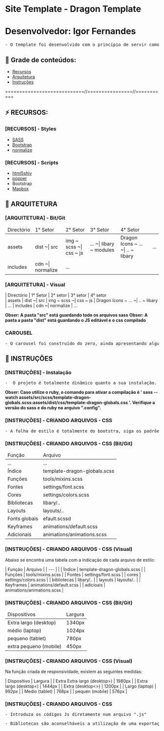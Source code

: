 # Site Template - Dragon Template
# Desenvolvedor: Igor Fernandes

<pre>
- O template foi desenvolvido com o princípio de servir como tecnica de reforço para o apredendizado, além de servir como portfólio.
</pre>


## 🔗 Grade de conteúdos:

- [Recursos](#recursos)
- [Arquitetura](#arquitetura)
- [Instruções](#instruções)


============================//================//===========

## ⚡ RECURSOS:

### [RECURSOS] - Styles
- [SASS](https://sass-lang.com/)
- [Bootstrap](https://getbootstrap.com/docs/5.0/getting-started/download/)
- [normalize](https://necolas.github.io/normalize.css/)

### [RECURSOS] - Scripts
- [html5shiv](https://github.com/aFarkas/html5shiv)
- [popper](https://popper.js.org)
- Bootstrap
- [Mapbox](https://mapbox.com/)



## 📂 ARQUITETURA


###  [ARQUITETURA] - Bit/Git

<table>
    <thead>
        <tr>
            <td>
                Directório
            </td>
            <td>
                1° Setor
            </td>
            <td>
                2° Setor
            </td>
            <td>
                3° Setor
            </td>
            <td>
                4° Setor
            </td>
        <tr>
    </thead>
    <tbody>
        <tr>
            <td> assets </td>
            <td> dist  ~| src </td>
            <td> img ~ scss   ~|  css ~ js </td>
            <td> ... ~|  libary ~ modules </td>
            <td>  Dragon Icons ~  ...   ~| ..  ~ libary  </td>
            <td>  ... </td>
        </tr>
        <tr>
            <td> includes </td>
            <td> cdn ~| normalize </td>
            <td> ...</td>
        </tr>
    </tbody>
</table>


###  [ARQUITETURA] - Visual

| Directório     | 1° Setor           | 2° setor                  | 3° setor                                  | 4° setor                   
| assets         | dist  ~| src       | img ~ scss   ~|  css ~ js   | Dragon Icons ~  ...   ~| ..  ~ libary   | ... 
| includes       | cdn   ~| normalize | ...

**Obser: A pasta "src" está guardando todo os arquivos sass**
**Obser: A pasta a pasta "dist" está guardando o JS editável e o css compilado**


### CAROUSEL 
<pre>
- O carousel foi construído do zero, ainda apresentando alguns bugs, mas feito para analisar as possibilidades e aprender como funcionaria o sistema das bibliotecas presentes no mercado. 
</pre>


## 📂 INSTRUÇÕES

### [INSTRUÇÕES] - Instalação 
<pre>
-  O projeto é totalmente dinâmico quanto a sua instalação. Caso voce queira fazer modificações no sass do Bootstrap, irá precisar de um preprocessador pro sass. Nesse projeto foi utilizado o "Ruby".
</pre>

**Obser: Caso utilize o ruby, o comando para ativar a compilação é ' sass --watch assets/src/scss/template-dragon-globals.scss:assets/dist/css/template-dragon-globals.css '. Verifique a versão do sass e do ruby no arquivo ".config".**


### [INSTRUÇÕES] - CRIANDO ARQUIVOS - CSS

<pre>
- A folha de estilo é totalmente do bootstra, siga os padrões
</pre>

### [INSTRUÇÕES] - CRIANDO ARQUIVOS - CSS (Bit/Git)

<table>
    <thead>
        <tr>
            <td>Função</td>
            <td>Arquivo</td>
        <tr>
    </thead>
    <tbody>
        <tr>
            <td> ... </td>
            <td> ... </td>
        </tr>
        <tr>
            <td> Índice </td>
            <td> template-dragon-globals.scss </td>
        </tr>
        <tr>
            <td> Funções </td>
            <td> tools/mixins.scss </td>
        </tr>
        <tr>
            <td> Fontes </td>
            <td> settings/font.scss </td>
        </tr>
        <tr>
            <td> Cores </td>
            <td> settings/colors.scss </td>
        </tr>
        <tr>
            <td> Bibliotecas </td>
            <td> libary/.. </td>
        </tr>
        <tr>
            <td> Layouts </td>
            <td> layouts/.. </td>
        </tr>
        <tr>
            <td> Fonts globais </td>
            <td> efault.scssd  </td>
        </tr>
        <tr>
            <td> Keyframes </td>
            <td> animations/default.scss </td>
        </tr>
        <tr>
            <td> Adicionais </td>
            <td> animations/animations.scss </td>
        </tr>
    </tbody>
</table>


### [INSTRUÇÕES] - CRIANDO ARQUIVOS - CSS (Visual)

Abaixo se encontra uma tabela com a indicação de cada arquivo de estilo:

| Função                     | Arquivo                                      |
| ---                        |                                              |
| Índice                     | template-dragon-globals.scss                 |
| Funções                    | tools/mixins.scss                            |
| Fontes                     | settings/font.scss                           |
| cores                      | settings/colors.scss                         |
| bibliotecas                | libary/..                                    |
| layouts                    | layouts/..                                   |
| Keyframes                  | animations/default.scss                      |
| adicioais                  | animations/animations.scss                   |        


### [INSTRUÇÕES] - CRIANDO ARQUIVOS - CSS (Bit/Git)

<table>
    <thead>
        <tr>
            <td>Dispositivos</td>
            <td>Largura</td>
        <tr>
    </thead>
    <tbody>
        <tr>
            <td> Extra largo (desktop) </td>
            <td> 1340px </td>
        </tr>
        <tr>
            <td> médio (laptop) </td>
            <td> 1024px </td>
        </tr>
        <tr>
            <td> pequeno (tablet) </td>
            <td> 780px </td>
        </tr>
        <tr>
            <td> extra pequeno (mobile) </td>
            <td> 450px </td>
        </tr>
    </tbody>
</table>


### [INSTRUÇÕES] - CRIANDO ARQUIVOS - CSS (Visual)

Na função criada de responsividade, existem as seguintes medidas:

| Dispositivo                   | Largura    |
| Extra Extra largo (desktop>)  | 1980px     |
| Extra largo (desktop<)        | 1444px     |
| Extra  (desktop<>)            | 1200px     |
| Largo  (laptop)               | 992px      |
| Medio  (tablet)               | 768px      |
| pequen (mobile)               | 576px      |


### [INSTRUÇÕES] - CRIANDO ARQUIVOS - CSS
<pre>
- Introduza os códigos Js diretamente num arquivo ".js"
</pre>

<pre>
- Bibliotecas são aconselháveis a utilização de uma exportação estática. 
</pre>